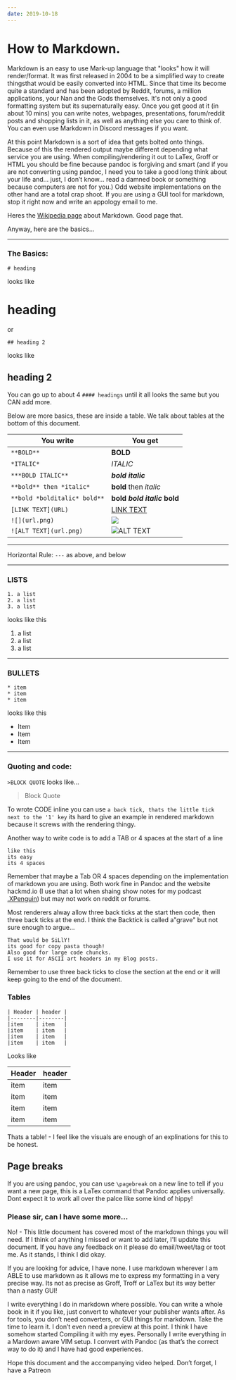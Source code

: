 ```yaml
---
date: 2019-10-18
---
```


# How to Markdown.

Markdown is an easy to use Mark-up language that "looks" how it will render/format. It was first released in 2004 to be a simplified way to create thingsthat would be easily converted into HTML. Since that time its become quite a standard and has been adopted by Reddit, forums, a million applications, your Nan and the Gods themselves. It's not only a good formatting system but its supernaturally easy. Once you get good at it (in about 10 mins) you can write notes, webpages, presentations, forum/reddit posts and shopping lists in it, as well as anything else you care to think of. You can even use Markdown in Discord messages if you want.

At this point Markdown is a sort of idea that gets bolted onto things. Because of this the rendered output maybe different depending what service you are using. When compiling/rendering it out to LaTex, Groff or HTML you should be fine because pandoc is forgiving and smart (and if you are not converting using pandoc, I need you to take a good long think about your life and… just, I don’t know… read a damned book or something because computers are not for you.) Odd website implementations on the other hand are a total crap shoot. If you are using a GUI tool for markdown, stop it right now and write an appology email to me.

Heres the [Wikipedia page](https://en.wikipedia.org/wiki/Markdown) about Markdown. Good page that.

Anyway, here are the basics…

---

### The Basics:

`# heading`

looks like

# heading

or

`## heading 2`

looks like

## heading 2

You can go up to about 4 `#### headings`  until it all looks the same but you CAN add more.

Below are more basics, these are inside a table. We talk about tables at the bottom of this document.

|You write                    | You get                   |
|-----------------------------|---------------------------|
|`**BOLD**`                   | **BOLD**                  |
|`*ITALIC*`                   | *ITALIC*                  |
|`***BOLD ITALIC**`           | ***bold italic***         |
|`**bold** then *italic*`     | **bold** then *italic*    |
|`**bold *bolditalic* bold**` |**bold *bold italic* bold**|
|`[LINK TEXT](URL)`           |[LINK TEXT](http://hexdsl.co.uk/) |
|`![](url.png)`               |![](https://upload.wikimedia.org/wikipedia/commons/thumb/4/48/Markdown-mark.svg/64px-Markdown-mark.svg.png) |
|`![ALT TEXT](url.png)`       |![ALT TEXT](https://upload.wikimedia.org/wikipedia/commons/thumb/4/48/Markdown-mark.svg/64px-Markdown-mark.svg.png) |

---

Horizontal Rule: `---` as above, and below

---

### LISTS

    1. a list
    2. a list
    3. a list

looks like this

1. a list
2. a list
3. a list

---

### BULLETS

    * item
    * item
    * item

looks like this

* Item
* Item
* Item

---

### Quoting and code:

`>BLOCK QUOTE` looks like...
>Block Quote

To wrote CODE inline you can use `a back tick, thats the little tick next to the '1' key` its hard to give an example in rendered markdown because it screws with the rendering thingy.

Another way to write code is to add a TAB or 4 spaces at the start of a line

    like this
    its easy
    its 4 spaces

Remember that maybe a Tab OR 4 spaces depending on the implementation of markdown you are using. Both work fine in Pandoc and the website hackmd.io (I use that a lot when shaing show notes for my podcast [.XPenguin](http://xpenguin.club)) but may not work on reddit or forums.

Most renderers alway allow three back ticks at the start then code, then three back ticks at the end. I think the Backtick is called a"grave" but not sure enough to argue...

```
That would be SiLlY!
its good for copy pasta though!
Also good for large code chuncks.
I use it for ASCII art headers in my Blog posts.
```

Remember to use three back ticks to close the section at the end or it will keep going to the end of the document.

### Tables

```
| Header | header |
|--------|--------|
|item    | item   |
|item    | item   |
|item    | item   |
|item    | item   |
```
Looks like

| Header | header |
|--------|--------|
|item    | item   |
|item    | item   |
|item    | item   |
|item    | item   |

Thats a table! - I feel like the visuals are enough of an explinations for this to be honest.

## Page breaks

If you are using pandoc, you can use `\pagebreak` on a new line to tell if you want a new page, this is a LaTex command that Pandoc applies universally. Dont expect it to work all over the palce like some kind of hippy!

### Please sir, can I have some more...

No! - This little document has covered most of the markdown things you will need. If I think of anything I missed or want to add later, I'll update this document. If you have any feedback on it please do email/tweet/tag or toot me. As it stands, I think I did okay.

If you are looking for advice, I have none. I use markdown wherever I am ABLE to use markdown as it allows me to express my formatting in a very precise way. Its not as precise as Groff, Troff or LaTex but its way better than a nasty GUI!

I write everything I do in markdown where possible. You can write a whole book in it if you like, just convert to whatever your publisher wants after.
As for tools, you don’t need converters, or GUI things for markdown. Take the time to learn it. I don’t even need a preview at this point. I think I have somehow started Compiling it with my eyes.
Personally I write everything in a Mardown aware VIM setup. I convert with Pandoc (as that’s the correct way to do it) and I have had good experiences.

Hope this document and the accompanying video helped. Don’t forget, I have a Patreon


